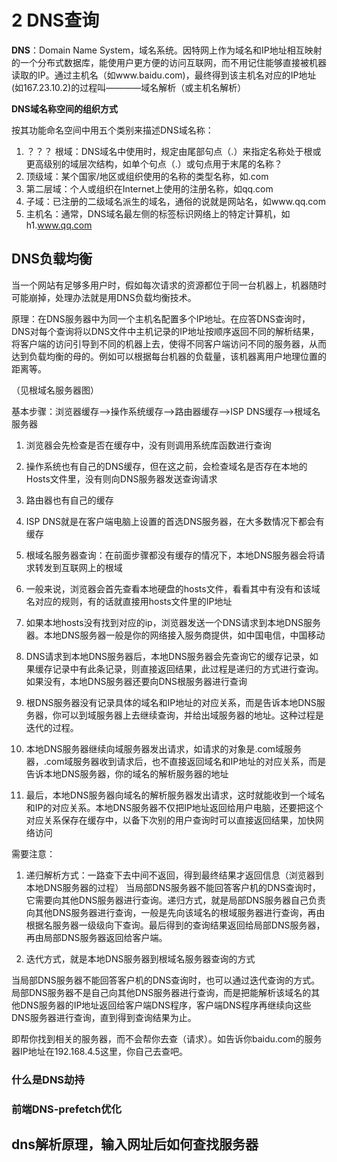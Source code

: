 # 2 DNS查询
**DNS**：Domain Name System，域名系统。因特网上作为域名和IP地址相互映射的一个分布式数据库，能使用户更方便的访问互联网，而不用记住能够直接被机器读取的IP。通过主机名（如www.baidu.com)，最终得到该主机名对应的IP地址(如167.23.10.2)的过程叫————域名解析（或主机名解析）


**DNS域名称空间的组织方式**

按其功能命名空间中用五个类别来描述DNS域名称：
1. ？？？ 根域：DNS域名中使用时，规定由尾部句点（.）来指定名称处于根或更高级别的域层次结构，如单个句点（.）或句点用于末尾的名称？
2. 顶级域：某个国家/地区或组织使用的名称的类型名称，如.com
3. 第二层域：个人或组织在Internet上使用的注册名称，如qq.com
4. 子域：已注册的二级域名派生的域名，通俗的说就是网站名，如www.qq.com
5. 主机名：通常，DNS域名最左侧的标签标识网络上的特定计算机，如h1.www.qq.com

## DNS负载均衡
当一个网站有足够多用户时，假如每次请求的资源都位于同一台机器上，机器随时可能崩掉，处理办法就是用DNS负载均衡技术。

原理：在DNS服务器中为同一个主机名配置多个IP地址。在应答DNS查询时，DNS对每个查询将以DNS文件中主机记录的IP地址按顺序返回不同的解析结果，将客户端的访问引导到不同的机器上去，使得不同客户端访问不同的服务器，从而达到负载均衡的母的。例如可以根据每台机器的负载量，该机器离用户地理位置的距离等。

（见根域名服务器图）

基本步骤：浏览器缓存-->操作系统缓存-->路由器缓存-->ISP DNS缓存-->根域名服务器
1. 浏览器会先检查是否在缓存中，没有则调用系统库函数进行查询
2. 操作系统也有自己的DNS缓存，但在这之前，会检查域名是否存在本地的Hosts文件里，没有则向DNS服务器发送查询请求
3. 路由器也有自己的缓存
4. ISP DNS就是在客户端电脑上设置的首选DNS服务器，在大多数情况下都会有缓存
5. 根域名服务器查询：在前面步骤都没有缓存的情况下，本地DNS服务器会将请求转发到互联网上的根域


1. 一般来说，浏览器会首先查看本地硬盘的hosts文件，看看其中有没有和该域名对应的规则，有的话就直接用hosts文件里的IP地址

2. 如果本地hosts没有找到对应的ip，浏览器发送一个DNS请求到本地DNS服务器。本地DNS服务器一般是你的网络接入服务商提供，如中国电信，中国移动

3. DNS请求到本地DNS服务器后，本地DNS服务器会先查询它的缓存记录，如果缓存记录中有此条记录，则直接返回结果，此过程是递归的方式进行查询。如果没有，本地DNS服务器还要向DNS根服务器进行查询

4. 根DNS服务器没有记录具体的域名和IP地址的对应关系，而是告诉本地DNS服务器，你可以到域服务器上去继续查询，并给出域服务器的地址。这种过程是迭代的过程。

5. 本地DNS服务器继续向域服务器发出请求，如请求的对象是.com域服务器，.com域服务器收到请求后，也不直接返回域名和IP地址的对应关系，而是告诉本地DNS服务器，你的域名的解析服务器的地址

6. 最后，本地DNS服务器向域名的解析服务器发出请求，这时就能收到一个域名和IP的对应关系。本地DNS服务器不仅把IP地址返回给用户电脑，还要把这个对应关系保存在缓存中，以备下次别的用户查询时可以直接返回结果，加快网络访问


需要注意：
1. 递归解析方式：一路查下去中间不返回，得到最终结果才返回信息（浏览器到本地DNS服务器的过程）
当局部DNS服务器不能回答客户机的DNS查询时，它需要向其他DNS服务器进行查询。递归方式，就是局部DNS服务器自己负责向其他DNS服务器进行查询，一般是先向该域名的根域服务器进行查询，再由根据名服务器一级级向下查询。最后得到的查询结果返回给局部DNS服务器，再由局部DNS服务器返回给客户端。

2. 迭代方式，就是本地DNS服务器到根域名服务器查询的方式

当局部DNS服务器不能回答客户机的DNS查询时，也可以通过迭代查询的方式。局部DNS服务器不是自己向其他DNS服务器进行查询，而是把能解析该域名的其他DNS服务器的IP地址返回给客户端DNS程序，客户端DNS程序再继续向这些DNS服务器进行查询，直到得到查询结果为止。

即帮你找到相关的服务器，而不会帮你去查（请求）。如告诉你baidu.com的服务器IP地址在192.168.4.5这里，你自己去查吧。

### 什么是DNS劫持
### 前端DNS-prefetch优化
## dns解析原理，输入网址后如何查找服务器
